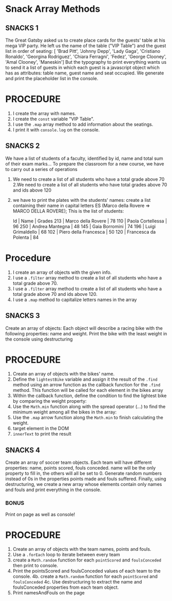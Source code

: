 # Snack Array Methods

## SNACKS 1

The Great Gatsby asked us to create place cards for the guests' table at his mega VIP party. He left us the name of the table ("VIP Table") and the guest list in order of seating:
[ 'Brad Pitt', 'Johnny Depp', 'Lady Gaga', 'Cristiano Ronaldo', 'Georgina Rodriguez', 'Chiara Ferragni', 'Fedez', 'George Clooney', 'Amal Clooney', 'Maneskin']
But the typography to print everything wants us to send it a list of guests in which each guest is a javascript object which has as attributes: table name, guest name and seat occupied.
We generate and print the placeholder list in the console.

# PROCEDURE

1. I create the array with names.
2. I create the `const` variable "VIP Table".
3. I use the `.map` array method to add information about the seatings.
4. I print it with `console.log` on the console.

## SNACKS 2

We have a list of students of a faculty, identified by id, name and total sum of their exam marks...
To prepare the classroom for a new course, we have to carry out a series of operations

1. We need to create a list of all students who have a total grade above 70
   2.We need to create a list of all students who have total grades above 70 and ids above 120
2. we have to print the plates with the students' names: create a list containing their name in capital letters ES (Marco della Rovere => MARCO DELLA ROVERE);
   This is the list of students:

   Id | Name | Grades
   213 | Marco della Rovere | 78
   110 | Paola Cortellessa | 96
   250 | Andrea Mantegna | 48
   145 | Gaia Borromini | 74
   196 | Luigi Grimaldello | 68
   102 | Piero della Francesca | 50
   120 | Francesca da Polenta | 84

# Procedure

1. I create an array of objects with the given info.
2. I use a `.filter` array method to create a list of all students who have a total grade above 70.
3. I use a `.filter` array method to create a list of all students who have a total grade above 70 and ids above 120.
4. I use a `.map` method to capitalize letters names in the array

## SNACKS 3

Create an array of objects:
Each object will describe a racing bike with the following properties: name and weight.
Print the bike with the least weight in the console using destructuring

# PROCEDURE

1. Create an array of objects with the bikes' name.
2. Define the `lightestBike` variable and assign it the result of the `.find` method using an arrow function as the callback function for the `.find` method. This function will be called for each element in the bikes array
3. Within the callback function, define the condition to find the lightest bike by comparing the weight property:
4. Use the `Math.min` function along with the spread operator (...) to find the minimum weight among all the bikes in the array:
5. Use the `.map` arrow function along the `Math.min` to finish calculating the weight.
6. target element in the DOM
7. `innerText` to print the result

## SNACKS 4

Create an array of soccer team objects.
Each team will have different properties: name, points scored, fouls conceded.
name will be the only property to fill in, the others will all be set to 0.
Generate random numbers instead of 0s in the properties points made and fouls suffered.
Finally, using destructuring, we create a new array whose elements contain only names and fouls and print everything in the console.

### BONUS

Print on page as well as console!

# PROCEDURE

1. Create an array of objects with the team names, points and fouls.
2. Use a `.forEach` loop to iterate between every team
3. create a `Math.random` function for each `pointScored` and `foulsConceded` then print to console.
4. Print the pointsScored and foulsConceded values of each team to the console.
   4b. create a `Math.random` function for each `pointScored` and `foulsConceded`
   4c. Use destructuring to extract the name and foulsConceded properties from each team object.
5. Print namesAndFouls on the page
